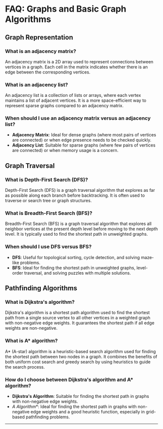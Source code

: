 # FAQ: Graphs and Basic Graph Algorithms

## Graph Representation

### What is an adjacency matrix?

An adjacency matrix is a 2D array used to represent connections between vertices in a graph. Each cell in the matrix indicates whether there is an edge between the corresponding vertices.

### What is an adjacency list?

An adjacency list is a collection of lists or arrays, where each vertex maintains a list of adjacent vertices. It is a more space-efficient way to represent sparse graphs compared to an adjacency matrix.

### When should I use an adjacency matrix versus an adjacency list?

- **Adjacency Matrix**: Ideal for dense graphs (where most pairs of vertices are connected) or when edge presence needs to be checked quickly.
- **Adjacency List**: Suitable for sparse graphs (where few pairs of vertices are connected) or when memory usage is a concern.

## Graph Traversal

### What is Depth-First Search (DFS)?

Depth-First Search (DFS) is a graph traversal algorithm that explores as far as possible along each branch before backtracking. It is often used to traverse or search tree or graph structures.

### What is Breadth-First Search (BFS)?

Breadth-First Search (BFS) is a graph traversal algorithm that explores all neighbor vertices at the present depth level before moving to the next depth level. It is typically used to find the shortest path in unweighted graphs.

### When should I use DFS versus BFS?

- **DFS**: Useful for topological sorting, cycle detection, and solving maze-like problems.
- **BFS**: Ideal for finding the shortest path in unweighted graphs, level-order traversal, and solving puzzles with multiple solutions.

## Pathfinding Algorithms

### What is Dijkstra's algorithm?

Dijkstra's algorithm is a shortest path algorithm used to find the shortest path from a single source vertex to all other vertices in a weighted graph with non-negative edge weights. It guarantees the shortest path if all edge weights are non-negative.

### What is A* algorithm?

A* (A-star) algorithm is a heuristic-based search algorithm used for finding the shortest path between two nodes in a graph. It combines the benefits of both uniform cost search and greedy search by using heuristics to guide the search process.

### How do I choose between Dijkstra's algorithm and A* algorithm?

- **Dijkstra's Algorithm**: Suitable for finding the shortest path in graphs with non-negative edge weights.
- **A* Algorithm**: Ideal for finding the shortest path in graphs with non-negative edge weights and a good heuristic function, especially in grid-based pathfinding problems.

---
